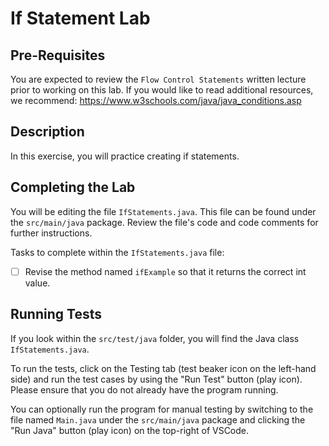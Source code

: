# If Statement Lab

## Pre-Requisites
You are expected to review the `Flow Control Statements` written lecture prior to working on this lab. If you would like to read additional resources, we recommend: https://www.w3schools.com/java/java_conditions.asp

## Description
In this exercise, you will practice creating if statements.
    
## Completing the Lab
You will be editing the file `IfStatements.java`. This file can be found under the `src/main/java` package. Review the file's code and code comments for further instructions.

Tasks to complete within the `IfStatements.java` file:
- [ ] Revise the  method named `ifExample` so that it returns the correct int value.

## Running Tests
If you look within the `src/test/java` folder, you will find the Java class `IfStatements.java`.

To run the tests, click on the Testing tab (test beaker icon on the left-hand side) and run the test cases by using the "Run Test" button (play icon). Please ensure that you do not already have the program running.

You can optionally run the program for manual testing by switching to the file named `Main.java` under the `src/main/java` package and clicking the "Run Java" button (play icon) on the top-right of VSCode.